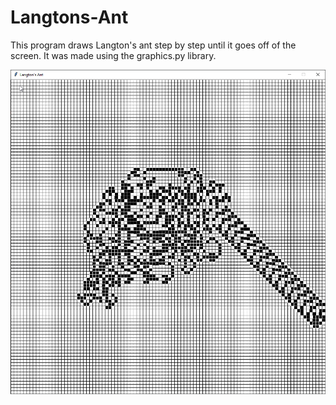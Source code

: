 # Langtons-Ant
This program draws Langton's ant step by step until it goes off of the screen. It was made using the graphics.py library.

![](final.png)
